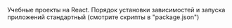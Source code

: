 Учебные проекты на React. Порядок установки зависимостей и запуска приложений стандартный (смотрите скрипты в "package.json")
